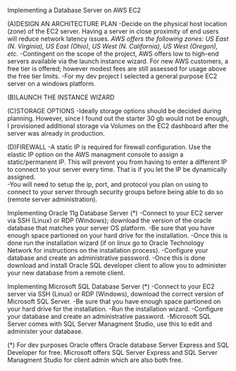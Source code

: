 Implementing a Database Server on AWS EC2

(A)DESIGN AN ARCHITECTURE PLAN
-Decide on the physical host location (zone) of the EC2 server.  Having a server in close proximity of end users will reduce network latency 
 issues.
*AWS offers the following zones:  US East (N. Virginia), US East (Ohio), US West (N. California), US West (Oregon), etc.*
-Contingent on the scope of the project, AWS offers low to high-end servers available via the launch instance wizard. For new AWS 
customers, a free tier is offered; however modest fees are still assessed for usage above the free tier limits. 
-For my dev project I selected a general purpose EC2 server on a windows platform.  

(B)LAUNCH THE INSTANCE WIZARD

(C)STORAGE OPTIONS
-Ideally storage options should be decided during planning.  However, since I found out the starter 30 gb would not be enough, I 
provisioned additional storage via Volumes on the EC2 dashboard after the server was already in production.

(D)FIREWALL
 -A static IP is required for firewall configuration. Use the elastic IP option on the AWS managment console to assign a static/permanent 
 IP.  This will prevent you from having to enter a different IP to connect to your server every time.  That is if you let the IP be 
 dynamically assigned.   
 -You will need to setup the ip, port, and protocol you plan on using to connect to your server through security groups before being able 
 to do so (remote server administration). 
 
 Implementing Oracle 11g Database Server (*)
 -Connect to your EC2 server via SSH (Linux) or RDP (Windows); download the version of the oracle database that matches your 
  server OS platform.
 -Be sure that you have enough space partioned on your hard drive for the installation.
 -Once this is done run the installation wizard (if on linux go to Oracle Technology Network for instructions on the installation 
 process).
 -Configure your database and create an administrative password.
 -Once this is done download and install Oracle SQL developer client to allow you to administer your new database from a remote client.
 
 Implementing Microsoft SQL Database Server (*)
 -Connect to your EC2 server via SSH (Linux) or RDP (Windows), download the correct version of Microsoft SQL Server.
 -Be sure that you have enough space partioned on your hard drive for the installation.
 -Run the installation wizard.
 -Configure your database and create an administrative password.
 -Microsoft SQL Server comes with SQL Server Managment Studio, use this to edit and administer your database.
 
 (*) For dev purposes Oracle offers Oracle database Server Express and SQL Developer for free. Microsoft offers SQL Server Express 
 and SQL Server Managment Studio for client admin which are also both free.
